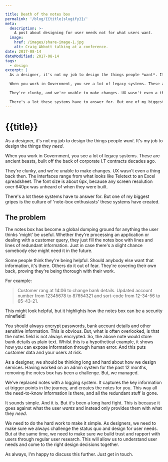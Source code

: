 ```yaml
---

title: Death of the notes box
permalink: '/blog/{{title|slugify}}/'
meta:
  description: >-
    A post about designing for user needs not for what users want.
  image:
    href: /images/share-image-1.jpg
    alt: Craig Abbott talking at a conference.
date: 2017-08-14
dateModified: 2017-08-14
tags:
  - design
excerpt: |
  As a designer, it's not my job to design the things people *want*. It's my job to design the things they *need*.

  When you work in Government, you see a lot of legacy systems. These are ancient beasts, built off the back of corporate I.T contracts decades ago. 

  They're clunky, and we're unable to make changes. UX wasn't even a thing back then. The interfaces range from what looks like Teletext to an Excel spreadsheet. The font size is about 6px, because any screen resolution over 640px was unheard of when they were built.

  There's a lot these systems have to answer for. But one of my biggest gripes is the culture of 'note-box enthusiasts' these systems have created.
---
```


# {{title}}

As a designer, it's not my job to design the things people *want*. It's my job to design the things they *need*.

When you work in Government, you see a lot of legacy systems. These are ancient beasts, built off the back of corporate I.T contracts decades ago. 

They're clunky, and we're unable to make changes. UX wasn't even a thing back then. The interfaces range from what looks like Teletext to an Excel spreadsheet. The font size is about 6px, because any screen resolution over 640px was unheard of when they were built.

There's a lot these systems have to answer for. But one of my biggest gripes is the culture of 'note-box enthusiasts' these systems have created.

## The problem

The notes box has become a global dumping ground for anything the user thinks 'might' be useful. Whether they're processing an application or dealing with a customer query, they just fill the notes box with lines and lines of redundant information. Just in case there's a slight chance somebody else might need it in the future.

Some people think they're being helpful. Should anybody else want that information, it's there. Others do it out of fear. They're covering their own back, proving they're being thorough with their work.

For example:
> Customer rang at 14:06 to change bank details. Updated account number from 12345678 to 87654321 and sort-code from 12-34-56 to 65-43-21.

This might look helpful, but it highlights how the notes box can be a security minefield!

You should always encrypt passwords, bank account details and other sensitive information. This is obvious. But, what is often overlooked, is that the notes field is not always encrypted. So, the above note would store bank details as plain text. Whilst this is a hypothetical example, it shows how you can expose information through human error. And this puts customer data and your users at risk.

As a designer, we should be thinking long and hard about how we design services. Having worked on an admin system for the past 12 months, removing the notes box has been a challenge. But, we managed.

We've replaced notes with a logging system. It captures the key information at trigger points in the journey, and creates the notes for you. This way all the need-to-know information is there, and all the redundant stuff is gone. 

It sounds simple. And it is. But it's been a long hard fight. This is because it goes against what the user *wants* and instead only provides them with what they *need*.

We need to do the hard work to make it simple. As designers, we need to make sure we always challenge the status quo and design for user needs. But at the same time, we need to make sure we build trust and rapport with users through regular user research. This will allow us to understand user needs and come to the right design decisions together.

As always, I'm happy to discuss this further. Just get in touch.
